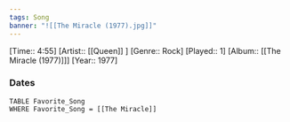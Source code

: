 ```yaml
---
tags: Song  
banner: "![[The Miracle (1977).jpg]]"
---
```

[Time:: 4:55]
[Artist:: [[Queen]] ]
[Genre:: Rock]
[Played:: 1]
[Album:: [[The Miracle (1977)]]]
[Year:: 1977]
### Dates
````dataview
TABLE Favorite_Song
WHERE Favorite_Song = [[The Miracle]]
````